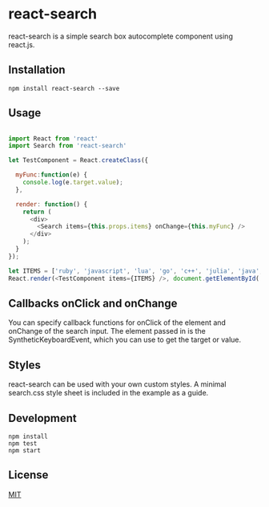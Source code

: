 # react-search

react-search is a simple search box autocomplete component using react.js.

## Installation

`npm install react-search --save`

## Usage

```javascript

import React from 'react'
import Search from 'react-search'

let TestComponent = React.createClass({

  myFunc:function(e) {
    console.log(e.target.value);
  },

  render: function() {
    return (
      <div>
        <Search items={this.props.items} onChange={this.myFunc} />
      </div>
    );
  }
});

let ITEMS = ['ruby', 'javascript', 'lua', 'go', 'c++', 'julia', 'java', 'c', 'scala','haskell']
React.render(<TestComponent items={ITEMS} />, document.getElementById('container'))

```

## Callbacks onClick and onChange

You can specify callback functions for onClick of the element and onChange of the search input. The element passed in is the SyntheticKeyboardEvent, which you can use to get the target or value.

## Styles

react-search can be used with your own custom styles. A minimal search.css style sheet is included in the example as a guide.

## Development
    
    npm install
    npm test
    npm start

## License

[MIT](http://isekivacenz.mit-license.org/)